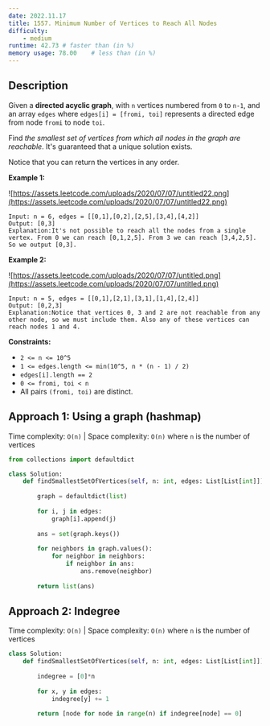 ```yaml
---
date: 2022.11.17
title: 1557. Minimum Number of Vertices to Reach All Nodes
difficulty:
    - medium
runtime: 42.73 # faster than (in %)
memory usage: 78.00    # less than (in %)
---
```

## Description
Given a **directed acyclic graph**, with `n` vertices numbered from `0` to `n-1`, and an array `edges` where `edges[i] = [fromi, toi]` represents a directed edge from node `fromi` to node `toi`.

Find *the smallest set of vertices from which all nodes in the graph are reachable*. It's guaranteed that a unique solution exists.

Notice that you can return the vertices in any order.

**Example 1:**

![https://assets.leetcode.com/uploads/2020/07/07/untitled22.png](https://assets.leetcode.com/uploads/2020/07/07/untitled22.png)

```
Input: n = 6, edges = [[0,1],[0,2],[2,5],[3,4],[4,2]]
Output: [0,3]
Explanation:It's not possible to reach all the nodes from a single vertex. From 0 we can reach [0,1,2,5]. From 3 we can reach [3,4,2,5]. So we output [0,3].
```

**Example 2:**

![https://assets.leetcode.com/uploads/2020/07/07/untitled.png](https://assets.leetcode.com/uploads/2020/07/07/untitled.png)

```
Input: n = 5, edges = [[0,1],[2,1],[3,1],[1,4],[2,4]]
Output: [0,2,3]
Explanation:Notice that vertices 0, 3 and 2 are not reachable from any other node, so we must include them. Also any of these vertices can reach nodes 1 and 4.

```

**Constraints:**

- `2 <= n <= 10^5`
- `1 <= edges.length <= min(10^5, n * (n - 1) / 2)`
- `edges[i].length == 2`
- `0 <= fromi, toi < n`
- All pairs `(fromi, toi)` are distinct.

## Approach 1: Using a graph (hashmap)
Time complexity: `O(n)`    |    Space complexity: `O(n)`
where `n` is the number of vertices

``` python
from collections import defaultdict

class Solution:
    def findSmallestSetOfVertices(self, n: int, edges: List[List[int]]) -> List[int]:
        
        graph = defaultdict(list)
        
        for i, j in edges:
            graph[i].append(j)
            
        ans = set(graph.keys())
        
        for neighbors in graph.values():
            for neighbor in neighbors:
                if neighbor in ans:
                    ans.remove(neighbor)
        
        return list(ans)
```

## Approach 2: Indegree
Time complexity: `O(n)`    |    Space complexity: `O(n)`
where `n` is the number of vertices

``` python
class Solution:
    def findSmallestSetOfVertices(self, n: int, edges: List[List[int]]) -> List[int]:
        
        indegree = [0]*n
        
        for x, y in edges:
            indegree[y] += 1
        
        return [node for node in range(n) if indegree[node] == 0]
```